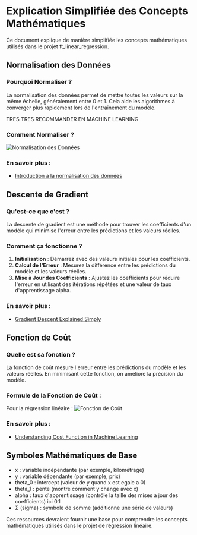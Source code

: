 # Explication Simplifiée des Concepts Mathématiques

Ce document explique de manière simplifiée les concepts mathématiques utilisés dans le projet ft_linear_regression.

## Normalisation des Données

### Pourquoi Normaliser ?

La normalisation des données permet de mettre toutes les valeurs sur la même échelle, généralement entre 0 et 1. Cela aide les algorithmes à converger plus rapidement lors de l'entraînement du modèle.

TRES TRES RECOMMANDER EN MACHINE LEARNING

### Comment Normaliser ?

![Normalisation des Données](https://www.aquaportail.com/pictures2301/normalisation-formule.jpg)

### En savoir plus :
- [Introduction à la normalisation des données](https://machinelearningmastery.com/standardscaler-and-minmaxscaler-transforms-in-python/)

## Descente de Gradient

### Qu'est-ce que c'est ?

La descente de gradient est une méthode pour trouver les coefficients d'un modèle qui minimise l'erreur entre les prédictions et les valeurs réelles.

### Comment ça fonctionne ?

1. **Initialisation** : Démarrez avec des valeurs initiales pour les coefficients.
2. **Calcul de l'Erreur** : Mesurez la différence entre les prédictions du modèle et les valeurs réelles.
3. **Mise à Jour des Coefficients** : Ajustez les coefficients pour réduire l'erreur en utilisant des itérations répétées et une valeur de taux d'apprentissage alpha.

### En savoir plus :
- [Gradient Descent Explained Simply](https://towardsdatascience.com/gradient-descent-explained-simply-29b8dd9b4f75)

## Fonction de Coût

### Quelle est sa fonction ?

La fonction de coût mesure l'erreur entre les prédictions du modèle et les valeurs réelles. En minimisant cette fonction, on améliore la précision du modèle.

### Formule de la Fonction de Coût :

Pour la régression linéaire :
![Fonction de Coût](https://i.ytimg.com/vi/Hf2GEfAGnN4/maxresdefault.jpg)

### En savoir plus :
- [Understanding Cost Function in Machine Learning](https://www.geeksforgeeks.org/understanding-cost-function-machine-learning/)

## Symboles Mathématiques de Base

-  x  : variable indépendante (par exemple, kilométrage)
-  y : variable dépendante (par exemple, prix)
-  theta_0 : intercept (valeur de y quand x est egale a 0)
-  theta_1 : pente (montre comment y change avec x)
-  alpha : taux d'apprentissage (contrôle la taille des mises à jour des 	coefficients) ici 0.1
-  Σ (sigma) : symbole de somme (additionne une série de valeurs)

Ces ressources devraient fournir une base pour comprendre les concepts mathématiques utilisés dans le projet de régression linéaire. 